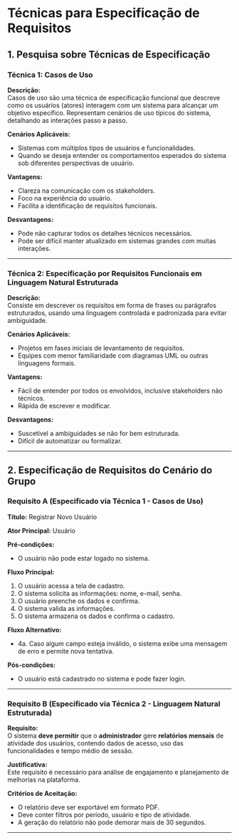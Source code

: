 # Técnicas para Especificação de Requisitos

## 1. Pesquisa sobre Técnicas de Especificação

### Técnica 1: Casos de Uso

**Descrição:**  
Casos de uso são uma técnica de especificação funcional que descreve como os usuários (atores) interagem com um sistema para alcançar um objetivo específico. Representam cenários de uso típicos do sistema, detalhando as interações passo a passo.

**Cenários Aplicáveis:**  
- Sistemas com múltiplos tipos de usuários e funcionalidades.
- Quando se deseja entender os comportamentos esperados do sistema sob diferentes perspectivas de usuário.

**Vantagens:**  
- Clareza na comunicação com os stakeholders.
- Foco na experiência do usuário.
- Facilita a identificação de requisitos funcionais.

**Desvantagens:**  
- Pode não capturar todos os detalhes técnicos necessários.
- Pode ser difícil manter atualizado em sistemas grandes com muitas interações.

---

### Técnica 2: Especificação por Requisitos Funcionais em Linguagem Natural Estruturada

**Descrição:**  
Consiste em descrever os requisitos em forma de frases ou parágrafos estruturados, usando uma linguagem controlada e padronizada para evitar ambiguidade.

**Cenários Aplicáveis:**  
- Projetos em fases iniciais de levantamento de requisitos.
- Equipes com menor familiaridade com diagramas UML ou outras linguagens formais.

**Vantagens:**  
- Fácil de entender por todos os envolvidos, inclusive stakeholders não técnicos.
- Rápida de escrever e modificar.

**Desvantagens:**  
- Suscetível a ambiguidades se não for bem estruturada.
- Difícil de automatizar ou formalizar.

---

## 2. Especificação de Requisitos do Cenário do Grupo

### Requisito A (Especificado via Técnica 1 - Casos de Uso)

**Título:** Registrar Novo Usuário

**Ator Principal:** Usuário

**Pré-condições:**  
- O usuário não pode estar logado no sistema.

**Fluxo Principal:**
1. O usuário acessa a tela de cadastro.
2. O sistema solicita as informações: nome, e-mail, senha.
3. O usuário preenche os dados e confirma.
4. O sistema valida as informações.
5. O sistema armazena os dados e confirma o cadastro.

**Fluxo Alternativo:**
- 4a. Caso algum campo esteja inválido, o sistema exibe uma mensagem de erro e permite nova tentativa.

**Pós-condições:**  
- O usuário está cadastrado no sistema e pode fazer login.

---

### Requisito B (Especificado via Técnica 2 - Linguagem Natural Estruturada)

**Requisito:**  
O sistema **deve permitir** que o **administrador** gere **relatórios mensais** de atividade dos usuários, contendo dados de acesso, uso das funcionalidades e tempo médio de sessão.

**Justificativa:**  
Este requisito é necessário para análise de engajamento e planejamento de melhorias na plataforma.

**Critérios de Aceitação:**
- O relatório deve ser exportável em formato PDF.
- Deve conter filtros por período, usuário e tipo de atividade.
- A geração do relatório não pode demorar mais de 30 segundos.

---

